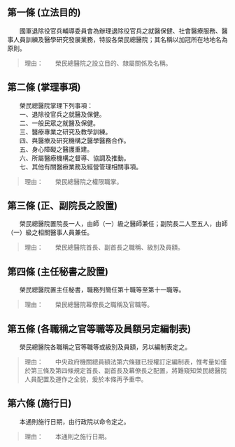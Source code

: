 第一條 (立法目的)
-----------------
　　國軍退除役官兵輔導委員會為辦理退除役官兵之就醫保健、社會醫療服務、醫事人員訓練及醫學研究發展業務，特設各榮民總醫院；其名稱以加冠所在地地名為原則。  
> 理由：　　榮民總醫院之設立目的、隸屬關係及名稱。



第二條 (掌理事項)
-----------------
　　榮民總醫院掌理下列事項：  
　　一、退除役官兵之就醫及保健。  
　　二、一般民眾之就醫及保健。  
　　三、醫療專業之研究及教學訓練。  
　　四、與醫療及研究機構之醫學醫務合作。  
　　五、身心障礙之醫護重建。  
　　六、所屬醫療機構之督導、協調及推動。  
　　七、其他有關醫療業務及經營管理相關事項。  
> 理由：　　榮民總醫院之權限職掌。



第三條 (正、副院長之設置)
-------------------------
　　榮民總醫院置院長一人，由師（一）級之醫師兼任；副院長二人至五人，由師（一）級之相關醫事人員兼任。  
> 理由：　　榮民總醫院首長、副首長之職稱、級別及員額。



第四條 (主任秘書之設置)
-----------------------
　　榮民總醫院置主任秘書，職務列簡任第十職等至第十一職等。  
> 理由：　　榮民總醫院幕僚長之職稱及官職等。



第五條 (各職稱之官等職等及員額另定編制表)
-----------------------------------------
　　榮民總醫院各職稱之官等職等或級別及員額，另以編制表定之。  
> 理由：　　中央政府機關總員額法第六條雖已授權訂定編制表，惟考量如僅於第三條及第四條規定首長、副首長及幕僚長之配置，將難窺知榮民總醫院人員配置及運作之全貌，爰於本條再予重申。



第六條 (施行日)
---------------
　　本通則施行日期，由行政院以命令定之。  
> 理由：　　本通則之施行日期。